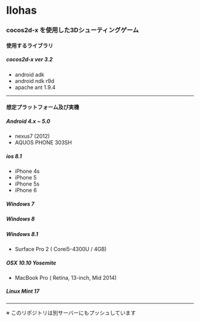 Ilohas
======

### cocos2d-x を使用した3Dシューティングゲーム

#### 使用するライブラリ

##### cocos2d-x ver 3.2
 * android adk 
 * android ndk r9d
 * apache ant 1.9.4

---------------------------------------------

#### 想定プラットフォーム及び実機

##### Android 4.x ~ 5.0
 * nexus7 (2012)
 * AQUOS PHONE 303SH

##### ios 8.1
 * iPhone 4s
 * iPhone 5
 * iPhone 5s
 * iPhone 6

##### Windows 7
##### Windows 8
##### Windows 8.1
 * Surface Pro 2 ( Corei5-4300U / 4GB)

##### OSX 10.10 Yosemite
 * MacBook Pro ( Retina, 13-inch, Mid 2014)

##### Linux Mint 17

---------------------------------------------

※ このリポジトリは別サーバーにもプッシュしています
